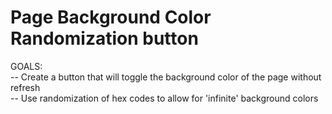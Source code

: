 # Page Background Color Randomization button

GOALS:<br>
-- Create a button that will toggle the background color of the page without refresh<br>
-- Use randomization of hex codes to allow for 'infinite' background colors